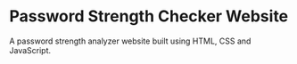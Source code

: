 # Password Strength Checker Website

A password strength analyzer website built using HTML, CSS and JavaScript.
